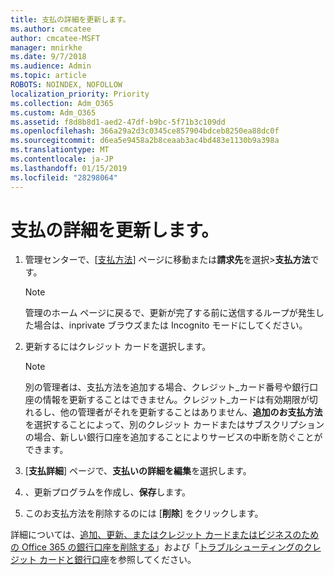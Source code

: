 ```yaml
---
title: 支払の詳細を更新します。
ms.author: cmcatee
author: cmcatee-MSFT
manager: mnirkhe
ms.date: 9/7/2018
ms.audience: Admin
ms.topic: article
ROBOTS: NOINDEX, NOFOLLOW
localization_priority: Priority
ms.collection: Adm_O365
ms.custom: Adm_O365
ms.assetid: f8d8b8d1-aed2-47df-b9bc-5f71b3c109dd
ms.openlocfilehash: 366a29a2d3c0345ce857904bdceb8250ea88dc0f
ms.sourcegitcommit: d6ea5e9458a2b8ceaab3ac4bd483e1130b9a398a
ms.translationtype: MT
ms.contentlocale: ja-JP
ms.lasthandoff: 01/15/2019
ms.locfileid: "28298064"
---
```

# <a name="update-payment-details"></a>支払の詳細を更新します。

1. 管理センターで、[[支払方法](https://go.microsoft.com/fwlink/p/?linkid=2018806)] ページに移動または**請求先**を選択\>**支払方法**です。
    
    > [!NOTE]
    > 管理のホーム ページに戻るで、更新が完了する前に送信するループが発生した場合は、inprivate ブラウズまたは Incognito モードにしてください。 
  
2. 更新するにはクレジット カードを選択します。
    
    > [!NOTE]
    > 別の管理者は、支払方法を追加する場合、クレジット_カード番号や銀行口座の情報を更新することはできません。クレジット_カードは有効期限が切れるし、他の管理者がそれを更新することはありません、**追加のお支払方法**を選択することによって、別のクレジット カードまたはサブスクリプションの場合、新しい銀行口座を追加することによりサービスの中断を防ぐことができます。 
  
3. [**支払詳細**] ページで、**支払いの詳細を編集**を選択します。
    
4. 、更新プログラムを作成し、**保存**します。
    
5. このお支払方法を削除するのには [**削除**] をクリックします。
    
詳細については、[追加、更新、またはクレジット カードまたはビジネスのための Office 365 の銀行口座を削除する](https://support.office.com/article/30ba9c83-50d8-4020-90ed-830a5b8c8724)」および「[トラブルシューティングのクレジット カードと銀行口座](https://support.office.com/article/30ba9c83-50d8-4020-90ed-830a5b8c8724)を参照してください。
  

